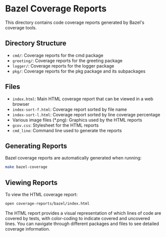 # Bazel Coverage Reports

This directory contains code coverage reports generated by Bazel's coverage tools.

## Directory Structure

- `cmd/`: Coverage reports for the cmd package
- `greeting/`: Coverage reports for the greeting package
- `logger/`: Coverage reports for the logger package
- `pkg/`: Coverage reports for the pkg package and its subpackages

## Files

- `index.html`: Main HTML coverage report that can be viewed in a web browser
- `index-sort-f.html`: Coverage report sorted by file name
- `index-sort-l.html`: Coverage report sorted by line coverage percentage
- Various image files (*.png): Graphics used by the HTML reports
- `gcov.css`: Stylesheet for the HTML reports
- `cmd_line`: Command line used to generate the reports

## Generating Reports

Bazel coverage reports are automatically generated when running:

```bash
make bazel-coverage
```

## Viewing Reports

To view the HTML coverage report:

```bash
open coverage-reports/bazel/index.html
```

The HTML report provides a visual representation of which lines of code are covered by tests, with color-coding to indicate covered and uncovered lines. You can navigate through different packages and files to see detailed coverage information.